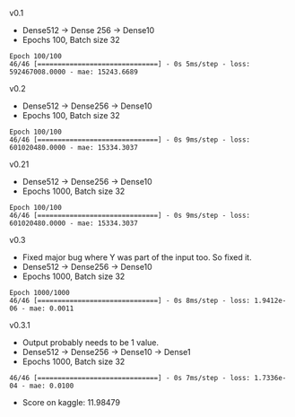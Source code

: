v0.1
* Dense512 -> Dense 256 -> Dense10
* Epochs 100, Batch size 32
```
Epoch 100/100
46/46 [==============================] - 0s 5ms/step - loss: 592467008.0000 - mae: 15243.6689

```

v0.2
* Dense512 -> Dense256 -> Dense10
* Epochs 100, Batch size 32
```
Epoch 100/100
46/46 [==============================] - 0s 9ms/step - loss: 601020480.0000 - mae: 15334.3037
```

v0.21
* Dense512 -> Dense256 -> Dense10
* Epochs 1000, Batch size 32
```
Epoch 100/100
46/46 [==============================] - 0s 9ms/step - loss: 601020480.0000 - mae: 15334.3037
```

v0.3
* Fixed major bug where Y was part of the input too. So fixed it.
* Dense512 -> Dense256 -> Dense10
* Epochs 1000, Batch size 32
```
Epoch 1000/1000
46/46 [==============================] - 0s 8ms/step - loss: 1.9412e-06 - mae: 0.0011
```

v0.3.1
* Output probably needs to be 1 value.
* Dense512 -> Dense256 -> Dense10 -> Dense1
* Epochs 1000, Batch size 32
```
46/46 [==============================] - 0s 7ms/step - loss: 1.7336e-04 - mae: 0.0100

```
* Score on kaggle: 11.98479

